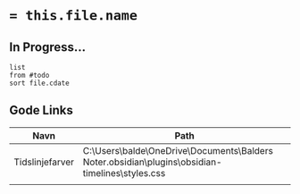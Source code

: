 # `= this.file.name`




## In Progress...

```dataview 
list
from #todo 
sort file.cdate
```


## Gode Links
| Navn            | Path                                                                                            |
| --------------- | ----------------------------------------------------------------------------------------------- |
| Tidslinjefarver | C:\Users\balde\OneDrive\Documents\Balders Noter\.obsidian\plugins\obsidian-timelines\styles.css |
|                 |                                                                                                 |
